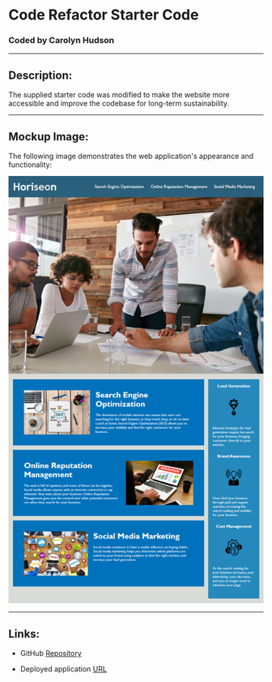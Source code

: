 # Code Refactor Starter Code

### Coded by Carolyn Hudson
---

## Description:
The supplied starter code was modified to make the website more accessible and improve the codebase for long-term sustainability.

---

## Mockup Image:
The following image demonstrates the web application's appearance and functionality:

![Mock-up image of webpage titled "Horiseon"](./Develop/assets/images/horiseon-demo.png)

---

## Links:

* GitHub [Repository](https://github.com/cghudson/horiseonchallenge.git)

* Deployed application [URL](https://cghudson.github.io/horiseonchallenge/) 